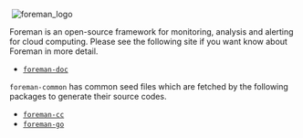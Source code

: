  ![foreman_logo](https://raw.github.com/cybergarage/foreman-doc/master/img/icon.png)

Foreman is an open-source framework for monitoring, analysis and alerting for cloud computing. Please see the following site if you want know about Foreman in more detail.

- [`foreman-doc`](https://github.com/cybergarage/foreman-doc/)

`foreman-common` has common seed files which are fetched by the following packages to generate their source codes.

- [`foreman-cc`](https://github.com/cybergarage/foreman-cc)
- [`foreman-go`](https://github.com/cybergarage/foreman-go)
